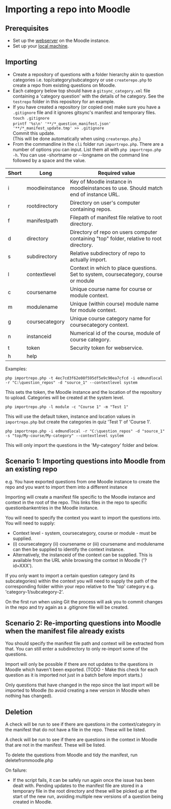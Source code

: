 # Importing a repo into Moodle

## Prerequisites
- Set up the [webserver](webservicesetup.md) on the Moodle instance.
- Set up your [local machine](localsetup.md).

## Importing
- Create a repository of questions with a folder hierarchy akin to question categories i.e. top/category/subcategory or use `createrepo.php` to create a repo from existing questions on Moodle.
- Each category below top should have a `gitsync_category.xml` file containing a 'category question' with the details of he category. See the `testrepo` folder in this repository for an example.
- If you have created a repository (or copied one) make sure you have a `.gitignore` file and it ignores gitsync's manifest and temporary files.  
`touch .gitignore`  
`printf '%s\n' '**/*_question_manifest.json' '**/*_manifest_update.tmp' >> .gitignore`  
Commit this update.  
(This will be done automatically when using `createrepo.php`.)
- From the commandline in the `cli` folder run `importrepo.php`. There are a number of options you can input. List them all with `php importrepo.php -h`. You can use -shortname or --longname on the command line followed by a space and the value.

|Short|Long|Required value|
|-|-|-|
|i|moodleinstance|Key of Moodle instance in  moodleinstances to use. Should match end of instance URL.|
|r|rootdirectory|Directory on user's computer containing repos.|
|f|manifestpath|Filepath of manifest file relative to root directory.|
|d|directory|Directory of repo on users computer containing "top" folder, relative to root directory.|
|s|subdirectory|Relative subdirectory of repo to actually import.|
|l|contextlevel|Context in which to place questions. Set to system, coursecategory, course or module
|c|coursename|Unique course name for course or module context.
|m|modulename|Unique (within course) module name for module context.
|g|coursecategory|Unique course category name for coursecategory context.
|n|instanceid|Numerical id of the course, module of course category.
|t|token|Security token for webservice.
|h|help|

Examples:

`php importrepo.php -t 4ec7cd3f62e08f595df5e9c90ea7cfcd -i edmundlocal -r "C:\question_repos" -d "source_1" --contextlevel system`

This sets the token, the Moodle instance and the location of the repository to upload. Categories will be created at the system level.

`php importrepo.php -l module -c "Course 1" -m "Test 1"`

This will use the default token, instance and location values in `importrepo.php` but create the categories in quiz 'Test 1' of 'Course 1'.

`php importrepo.php -i edmundlocal -r "C:\question_repos" -d "source_1" -s "top/My-course/My-category" --contextlevel system`

This will only import the questions in the 'My-category' folder and below.

## Scenario 1: Importing questions into Moodle from an existing repo

e.g. You have exported questions from one Moodle instance to create the repo and you want to import them into a different instance

Importing will create a manifest file specific to the Moodle instance and context in the root of the repo. This links files in the repo to specific questionbankentries in the Moodle instance.

You will need to specify the context you want to import the questions into. You will need to supply:
- Context level - system, coursecategory, course or module - must be supplied.
- (i) coursecategory (ii) coursename or (iii) coursename and modulename can then be supplied to identify the context instance.
- Alternatively, the instanceid of the context can be supplied. This is available from the URL while browsing the context in Moodle ('?id=XXX').

If you only want to import a certain question category (and its subcategories) within the context you will need to supply the path of the corresponding folder within your repo relative to the 'top' category e.g. 'category-1/subcategory-2'.

On the first run when using Git the process will ask you to commit changes in the repo and try again as a .gitignore file will be created.

## Scenario 2: Re-importing questions into Moodle when the manifest file already exists

You should specify the manifest file path and context will be extracted from that. You can still enter a subdirectory to only re-import some of the questions.

Import will only be possible if there are not updates to the questions in Moodle which haven't been exported. (TODO - Make this check for each question as it is imported not just in a batch before import starts.) 

Only questions that have changed in the repo since the last import will be imported to Moodle (to avoid creating a new version in Moodle when nothing has changed).

## Deletion

A check will be run to see if there are questions in the context/category in the manifest that do not have a file in the repo. These will be listed.

A check will be run to see if there are questions in the context in Moodle that are not in the manifest. These will be listed.

To delete the questions from Moodle and tidy the manifest, run deletefrommoodle.php

On failure:
- If the script fails, it can be safely run again once the issue has been dealt with. Pending updates to the manifest file are stored in a temporary file in the root directory and these will be picked up at the start of the new run, avoiding multiple new versions of a question being created in Moodle.
